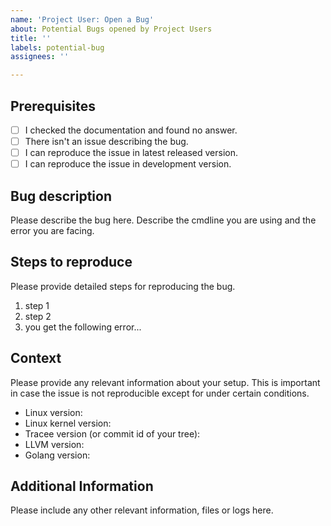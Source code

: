 ```yaml
---
name: 'Project User: Open a Bug'
about: Potential Bugs opened by Project Users
title: ''
labels: potential-bug
assignees: ''

---
```


## Prerequisites

- [ ] I checked the documentation and found no answer.
- [ ] There isn't an issue describing the bug.
- [ ] I can reproduce the issue in latest released version.
- [ ] I can reproduce the issue in development version.

## Bug description

Please describe the bug here. Describe the cmdline you are using and the error you are facing.

## Steps to reproduce

Please provide detailed steps for reproducing the bug.

1. step 1
2. step 2
3. you get the following error...

## Context

Please provide any relevant information about your setup. This is important in case the issue is not reproducible except for under certain conditions.

* Linux version:
* Linux kernel version:
* Tracee version (or commit id of your tree):
* LLVM version:
* Golang version:

## Additional Information

Please include any other relevant information, files or logs here.
